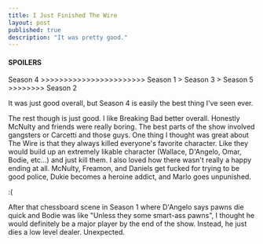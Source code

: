 ```yaml
---
title: I Just Finished The Wire
layout: post
published: true
description: "It was pretty good."
---
```



#### SPOILERS  

Season 4 >>>>>>>>>>>>>>>>>>>>>>> Season 1 > Season 3 > Season 5 >>>>>>>> Season 2  



It was just good overall, but Season 4 is easily the best thing I've seen ever.  



The rest though is just good.  I like Breaking Bad better overall.
Honestly McNulty and friends were really boring.  The best parts of the show involved gangsters or Carcetti and those guys.  One thing I thought was great about The Wire is that they always killed everyone's favorite character.  Like they would build up an extremely likable character (Wallace, D'Angelo, Omar, Bodie, etc...) and just kill them.  I also loved how there wasn't really a happy ending at all.  McNulty, Freamon, and Daniels get fucked for trying to be good police, Dukie becomes a heroine addict, and Marlo goes unpunished.  

:(  

After that chessboard scene in Season 1 where D'Angelo says pawns die quick and Bodie was like "Unless they some smart-ass pawns", I thought he would 
definitely be a major player by the end of the show.  Instead, he just dies a low level dealer.  Unexpected.




